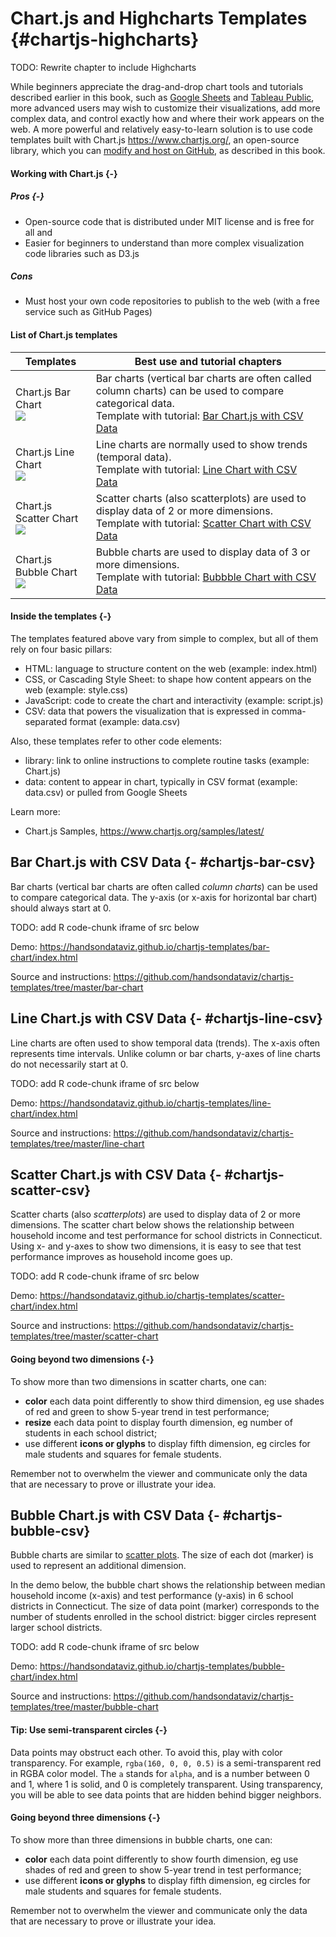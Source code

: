 # Chart.js and Highcharts Templates {#chartjs-highcharts}

TODO: Rewrite chapter to include Highcharts

While beginners appreciate the drag-and-drop chart tools and tutorials described earlier in this book, such as [Google Sheets](google-sheets.html) and [Tableau Public](tableau-public.html), more advanced users may wish to customize their visualizations, add more complex data, and control exactly how and where their work appears on the web. A more powerful and relatively easy-to-learn solution is to use code templates built with Chart.js <https://www.chartjs.org/>, an open-source library, which you can [modify and host on GitHub](github.html), as described in this book.

#### Working with Chart.js {-}

##### Pros {-}
- Open-source code that is distributed under MIT license and is free for all and
- Easier for beginners to understand than more complex visualization code libraries such as D3.js

##### Cons
- Must host your own code repositories to publish to the web (with a free service such as GitHub Pages)

#### List of Chart.js templates

| Templates     | Best use and tutorial chapters |
| --- | --- |
| Chart.js Bar Chart<br> ![](images/09-chartjs/chartjs-bar.png) | Bar charts (vertical bar charts are often called column charts) can be used to compare categorical data. <br>Template with tutorial: [Bar Chart.js with CSV Data](chartjs-bar-csv.html) |
| Chart.js Line Chart<br> ![](images/09-chartjs/chartjs-line.png) | Line charts are normally used to show trends (temporal data). <br>Template with tutorial: [Line Chart with CSV Data](chartjs-line-csv.html) |
| Chart.js Scatter Chart<br> ![](images/09-chartjs/chartjs-scatter.png) | Scatter charts (also scatterplots) are used to display data of 2 or more dimensions. <br>Template with tutorial: [Scatter Chart with CSV Data](chartjs-scatter-csv.html) |
| Chart.js Bubble Chart<br> ![](images/09-chartjs/chartjs-bubble.png) | Bubble charts are used to display data of 3 or more dimensions. <br>Template with tutorial: [Bubbble Chart with CSV Data](chartjs-bubble-csv.html) |

#### Inside the templates {-}
The templates featured above vary from simple to complex, but all of them rely on four basic pillars:

  * HTML: language to structure content on the web (example: index.html)
  * CSS, or Cascading Style Sheet: to shape how content appears on the web (example: style.css)
  * JavaScript: code to create the chart and interactivity (example: script.js)
  * CSV: data that powers the visualization that is expressed in comma-separated format (example: data.csv)

Also, these templates refer to other code elements:

  * library: link to online instructions to complete routine tasks (example: Chart.js)
  * data: content to appear in chart, typically in CSV format (example: data.csv) or pulled from Google Sheets

Learn more:
- Chart.js Samples, https://www.chartjs.org/samples/latest/

## Bar Chart.js with CSV Data {- #chartjs-bar-csv}
Bar charts (vertical bar charts are often called *column charts*) can be used to compare categorical data. The y-axis (or x-axis for horizontal bar chart) should always start at 0.

TODO: add R code-chunk iframe of src below

Demo: https://handsondataviz.github.io/chartjs-templates/bar-chart/index.html

Source and instructions: https://github.com/handsondataviz/chartjs-templates/tree/master/bar-chart

## Line Chart.js with CSV Data {- #chartjs-line-csv}
Line charts are often used to show temporal data (trends). The x-axis often represents time intervals. Unlike column or bar charts, y-axes of line charts do not necessarily start at 0.

TODO: add R code-chunk iframe of src below

Demo: https://handsondataviz.github.io/chartjs-templates/line-chart/index.html

Source and instructions: https://github.com/handsondataviz/chartjs-templates/tree/master/line-chart

## Scatter Chart.js with CSV Data {- #chartjs-scatter-csv}
Scatter charts (also *scatterplots*) are used to display data of 2 or more dimensions. The scatter chart below shows the relationship between household income and test performance for school districts in Connecticut. Using x- and y-axes to show two dimensions, it is easy to see that test performance improves as household income goes up.

TODO: add R code-chunk iframe of src below

Demo: https://handsondataviz.github.io/chartjs-templates/scatter-chart/index.html

Source and instructions: https://github.com/handsondataviz/chartjs-templates/tree/master/scatter-chart

#### Going beyond two dimensions {-}
To show more than two dimensions in scatter charts, one can:

* **color** each data point differently to show third dimension, eg use shades of red and green to show 5-year trend in test performance;
* **resize** each data point to display fourth dimension, eg number of students in each school district;
* use different **icons or glyphs** to display fifth dimension, eg circles for male students and squares for female students.

Remember not to overwhelm the viewer and communicate only the data that are necessary to prove or illustrate your idea.

## Bubble Chart.js with CSV Data {- #chartjs-bubble-csv}
Bubble charts are similar to [scatter plots](chartjs-scatter-csv.html). The size of each dot (marker) is used to represent an additional dimension.

In the demo below, the bubble chart shows the relationship between median household income (x-axis) and test performance (y-axis) in 6 school districts in Connecticut. The size of data point (marker) corresponds to the number of students enrolled in the school district: bigger circles represent larger school districts.

TODO: add R code-chunk iframe of src below

Demo: https://handsondataviz.github.io/chartjs-templates/bubble-chart/index.html

Source and instructions: https://github.com/handsondataviz/chartjs-templates/tree/master/bubble-chart

#### Tip: Use semi-transparent circles {-}
Data points may obstruct each other. To avoid this, play with color transparency. For example, `rgba(160, 0, 0, 0.5)` is a semi-transparent red in RGBA color model. The `a` stands for `alpha`, and is a number between 0 and 1, where 1 is solid, and 0 is completely transparent. Using transparency, you will be able to see data points that are hidden behind bigger neighbors.

#### Going beyond three dimensions {-}
To show more than three dimensions in bubble charts, one can:

* **color** each data point differently to show fourth dimension, eg use shades of red and green to show 5-year trend in test performance;
* use different **icons or glyphs** to display fifth dimension, eg circles for male students and squares for female students.

Remember not to overwhelm the viewer and communicate only the data that are necessary to prove or illustrate your idea.
